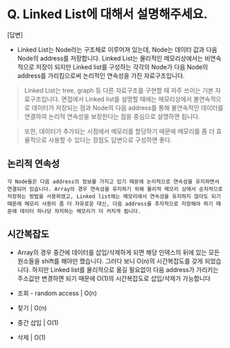 # Q. Linked List에 대해서 설명해주세요.

[답변]

- Linked List는 Node라는 구조체로 이루어져 있는데, Node는 데이터 값과 다음 Node의 address를 저장합니다. Linked List는 물리적인 메모리상에서는 비연속적으로 저장이 되지만 Linked list를 구성하는 각각의 Node가 다음 Node의 address를 가리킴으로써 논리적인 연속성을 가진 자료구조입니다.

> Linked List는 tree, graph 등 다른 자료구조를 구현할 때 자주 쓰이는 기본 자료구조입니다. 면접에서 Linked list를 설명할 때에는 메모리상에서 불연속적으로 데이터가 저장되는 점과 Node의 다음 address를 통해 불연속적인 데이터를 연결하여 논리적 연속성을 보장한다는 점을 중심으로 설명하면 됩니다.

> 또한, 데이터가 추가되는 시점에서 메모리를 할당하기 때문에 메모리를 좀 더 효율적으로 사용할 수 있다는 장점도 답변으로 구성하면 좋다.

## 논리적 연속성

```
각 Node들은 다음 address의 정보를 가지고 있기 때문에 논리적으로 연속성을 유지하면서 연결되어 있습니다. Array의 경우 연속성을 유지하기 위해 물리적 메모리 상에서 순차적으로 저장하는 방법을 사용하였고, Linked list에는 메모리에서 연속성을 유지하지 않아도 되기 때문에 메모리 사용이 좀 더 자유로운 대신, 다음 address를 추자적으로 저장해야 하기 때문에 데이터 하나당 차지하는 메모리가 더 커지게 됩니다.
```

## 시간복잡도

- Array의 경우 중간에 데이터를 삽입/삭제하게 되면 해당 인덱스의 뒤에 있는 모든 원소들을 shift를 해야만 했습니다. 그러다 보니 O(n)의 시간복잡도를 갖게 되었습니다. 하지만 Linked list를 물리적으로 옮길 필요없이 다음 address가 가리키는 주소값만 변경하면 되기 때문에 O(1)의 시간복잡도로 삽입/삭제가 가능합니다

- 조회 - random access | O(n)
- 찾기 | O(n)
- 중간 삽입 | O(1)
- 삭제 | O(1)
